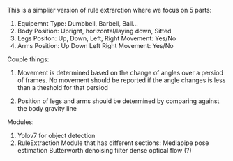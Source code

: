 This is a simplier version of rule extrarction where we focus on 5 parts:
1. Equipemnt
Type: Dumbbell, Barbell, Ball... 
2. Body
Position: Upright, horizontal/laying down, Sitted
3. Legs
Positon: Up, Down, Left, Right
Movement: Yes/No
4. Arms
Position: Up Down Left Right
Movement: Yes/No

Couple things: 
1. Movement is determined based on the change of angles over a persiod of frames. No movement should be reported if the angle changes is less than a theshold for that persiod

2. Position of legs and arms should be determined by comparing against the body gravity line

Modules:
1. Yolov7 for object detection
2. RuleExtraction Module that has different sections:
    Mediapipe pose estimation
    Butterworth denoising filter
    dense optical flow (?)